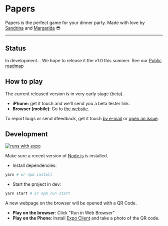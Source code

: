 # Papers

Papers is the perfect game for your dinner party. Made with love by [Sandrina](sandrina-p.net) and [Margarida](https://www.linkedin.com/in/margaridambotelho/) 😎

---

## Status

In development... We hope to release it the v1.0 this summer. See our [Public roadmap](https://github.com/sandrina-p/papers-game/projects/1)

## How to play

The current released version is in very early stage (beta).

- **iPhone:** get it touch and we'll send you a beta tester link.
- **Browser (mobile)**: Go to [the website](https://papers-game.firebaseapp.com/).

To report bugs or send dfeedback, get it touch [by e-mail](mailto:a.sandrina.p@gmail.com) or [open an issue](https://github.com/sandrina-p/papers-game/issues/new).

## Development

[![runs with expo](https://img.shields.io/badge/Runs%20with%20Expo-000.svg?style=flat-square&logo=EXPO&labelColor=f3f3f3&logoColor=000)](https://expo.io/)

Make sure a recent version of [Node.js](https://nodejs.org/en/) is installed.

- Install dependencies:

```bash
yarn # or npm install
```

- Start the project in dev:

```bash
yarn start # or npm run start
```

A new webpage on the browser will be opened with a QR Code.

- **Play on the browser**: Click "Run in Web Browser"
- **Play on the Phone**: Install [Expo Client](https://expo.io/tools#client) and take a photo of the QR code.
